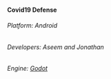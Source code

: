 #### Covid19 Defense
###### Platform: Android
###### Developers: Aseem and Jonathan
###### Engine: [Godot](https://godotengine.org)
